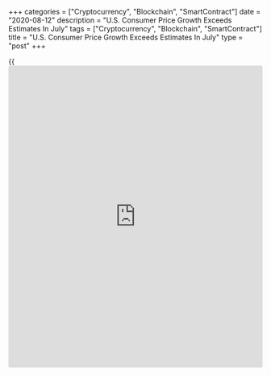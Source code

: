 +++
categories = ["Cryptocurrency", "Blockchain", "SmartContract"]
date = "2020-08-12"
description = "U.S. Consumer Price Growth Exceeds Estimates In July"
tags = ["Cryptocurrency", "Blockchain", "SmartContract"]
title = "U.S. Consumer Price Growth Exceeds Estimates In July"
type = "post"
+++

{{<iframe id="large-banner" src="https://www.bounty.group/#slide=4.0" width="100%" height="600" scrolling="no" style="border: 0px solid rgb(216, 221, 230); border-radius: 3px;">}}

Consumer prices in the U.S. increased by more than anticipated in the
month of July, according to a report released by the Labor Department on
Wednesday.

The Labor Department said its consumer price index climbed by 0.6
percent in July, matching the increase seen in June. Economist had
expected consumer prices to rise by 0.3 percent.

The stronger than expected consumer price growth was partly due to a
continued spike in energy prices, which surged up by 2.5 percent in July
after soaring by 5.1 percent in June. Gasoline prices continued to lead
the way higher.

However, the jump in energy prices was partly offset by a pullback in
food prices, which fell by 0.4 percent in July after rising by 0.6
percent in July. Prices for food at home tumbled by 1.1 percent.

Excluding food and energy prices, core consumer prices still advanced by
0.6 percent in July after inching up by 0.2 percent in the previous
month. Core prices were expected to edge up by another 0.2 percent.

Core consumer prices showed their biggest increase since January of
1991, partly reflecting another jump in prices for motor vehicle
insurance, which skyrocketed by 9.3 percent in July after spiking by 5.1
percent in June.

Prices for shelter, communication, used cars and trucks, and medical
care also increased in July, while prices for recreation declined.

The report also said the annual rate of consumer price growth
accelerated to 1.0 percent in July from 0.6 percent in June. Core prices
were up 1.6 percent year-over-year following a 1.2 percent increase in
the previous month.

Paul Ashworth, Chief U.S. Economist at Capital Economics, said the
increase in consumer prices "should end any speculation that the
pandemic-related slump in demand will quickly push the [economy][1] into
a deflationary spiral."

"But this is not a sign that the U.S. is instead about to experience a
bout of much high inflation because of supply restrictions," Ashworth
said. "It mainly reflects a recovery in the prices of goods and services
that were most affected during the early stages of the pandemic."

On Tuesday, the Labor Department released a separate report showing U.S.
producer prices also climbed by more than expected in the month of July.

The Labor Department said its producer price index for final demand rose
by 0.6 percent in July after dipping by 0.2 percent in June.

Excluding food and energy prices, core producer prices climbed by 0.5
percent in July after falling by 0.3 percent in June. Economists had
expected core prices to inch up by 0.1 percent.

Compared to the same month a year ago, producer prices in July were down
by 0.4 percent following a 0.8 percent decrease in June.

The annual rate of growth in core producer prices accelerated to 0.3
percent in July from 0.1 percent in the previous month.

For comments and feedback [contact](https://www.playgroundfx.com/contact/): editorial@rtt[news](https://www.letsplayfx.com/blog/forex-news-website/).com

[Business News][2]

   1. www.rtt[news](https://www.letsplayfx.com/blog/forex-news-website/).com/Content/EconomicNews.aspx
   2. www.rtt[news](https://www.letsplayfx.com/blog/forex-news-website/).com/Content/Business.aspx